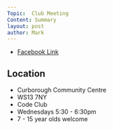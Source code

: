```yaml
---
Topic:  Club Meeting
Content: Summary
layout: post
author: Mark
---
```





* [Facebook Link](https://www.facebook.com/1481985248595237/posts/4305980312862369/)

## Location

* Curborough Community Centre
* WS13 7NY
* Code Club
* Wednesdays 5:30 - 6:30pm
* 7 - 15 year olds welcome


